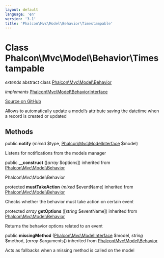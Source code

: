 ```yaml
---
layout: default
language: 'en'
version: '3.1'
title: 'Phalcon\Mvc\Model\Behavior\Timestampable'
---
```

# Class **Phalcon\Mvc\Model\Behavior\Timestampable**

*extends* abstract class [Phalcon\Mvc\Model\Behavior](/3.1/en/api/Phalcon_Mvc_Model_Behavior)

*implements* [Phalcon\Mvc\Model\BehaviorInterface](/3.1/en/api/Phalcon_Mvc_Model_BehaviorInterface)

<a href="https://github.com/phalcon/cphalcon/tree/v3.1.0/phalcon/mvc/model/behavior/timestampable.zep" class="btn btn-default btn-sm">Source on GitHub</a>

Allows to automatically update a model’s attribute saving the
datetime when a record is created or updated


## Methods
public  **notify** (*mixed* $type, [Phalcon\Mvc\ModelInterface](/3.1/en/api/Phalcon_Mvc_ModelInterface) $model)

Listens for notifications from the models manager



public  **__construct** ([*array* $options]) inherited from [Phalcon\Mvc\Model\Behavior](/3.1/en/api/Phalcon_Mvc_Model_Behavior)

Phalcon\Mvc\Model\Behavior



protected  **mustTakeAction** (*mixed* $eventName) inherited from [Phalcon\Mvc\Model\Behavior](/3.1/en/api/Phalcon_Mvc_Model_Behavior)

Checks whether the behavior must take action on certain event



protected *array* **getOptions** ([*string* $eventName]) inherited from [Phalcon\Mvc\Model\Behavior](/3.1/en/api/Phalcon_Mvc_Model_Behavior)

Returns the behavior options related to an event



public  **missingMethod** ([Phalcon\Mvc\ModelInterface](/3.1/en/api/Phalcon_Mvc_ModelInterface) $model, *string* $method, [*array* $arguments]) inherited from [Phalcon\Mvc\Model\Behavior](/3.1/en/api/Phalcon_Mvc_Model_Behavior)

Acts as fallbacks when a missing method is called on the model



